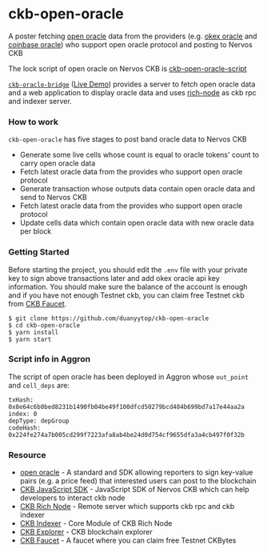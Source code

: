 # ckb-open-oracle

A poster fetching [open oracle](https://github.com/compound-finance/open-oracle) data from the providers (e.g. [okex oracle](https://www.okex.com/docs/en/#oracle-oracle) and [coinbase oracle](https://docs.pro.coinbase.com/#oracle)) who support open oracle protocol and posting to Nervos CKB

The lock script of open oracle on Nervos CKB is [ckb-open-oracle-script](https://github.com/duanyytop/ckb-open-oracle-script)

[`ckb-oracle-bridge`](https://github.com/duanyytop/ckb-oracle-bridge) ([Live Demo](https://oracle-bridge.ckbapp.dev/)) provides a server to fetch open oracle data and a web application to display oracle data and uses [rich-node](https://github.com/ququzone/ckb-rich-node) as ckb rpc and indexer server.

### How to work

`ckb-open-oracle` has five stages to post band oracle data to Nervos CKB

- Generate some live cells whose count is equal to oracle tokens' count to carry open oracle data
- Fetch latest oracle data from the provides who support open oracle protocol
- Generate transaction whose outputs data contain open oracle data and send to Nervos CKB
- Fetch latest oracle data from the provides who support open oracle protocol
- Update cells data which contain open oracle data with new oracle data per block

### Getting Started

Before starting the project, you should edit the `.env` file with your private key to sign above transactions later and add okex oracle api key information.
You should make sure the balance of the account is enough and if you have not enough Testnet ckb, you can claim free Testnet ckb from [CKB Faucet](https://faucet.nervos.org).

```shell
$ git clone https://github.com/duanyytop/ckb-open-oracle
$ cd ckb-open-oracle
$ yarn install
$ yarn start
```

### Script info in Aggron

The script of open oracle has been deployed in Aggron whose `out_point` and `cell_deps` are:

```
txHash: 0x8e64c6b0bed8231b1490fb04be49f100dfcd50279bcd484b699bd7a17e44aa2a
index: 0
depType: depGroup
codeHash: 0x224fe274a7b005cd299f7223afa8ab4be24d0d754cf9655dfa3a4cb497f0f32b
```

### Resource

- [open oracle](https://github.com/compound-finance/open-oracle) - A standard and SDK allowing reporters to sign key-value pairs (e.g. a price feed) that interested users can post to the blockchain
- [CKB JavaScript SDK](https://github.com/nervosnetwork/ckb-sdk-js) - JavaScript SDK of Nervos CKB which can help developers to interact ckb node
- [CKB Rich Node](https://github.com/ququzone/ckb-rich-node) - Remote server which supports ckb rpc and ckb indexer
- [CKB Indexer](https://github.com/nervosnetwork/ckb-indexer) - Core Module of CKB Rich Node
- [CKB Explorer](https://explorer.nervos.org) - CKB blockchain explorer
- [CKB Faucet](https://faucet.nervos.org) - A faucet where you can claim free Testnet CKBytes
